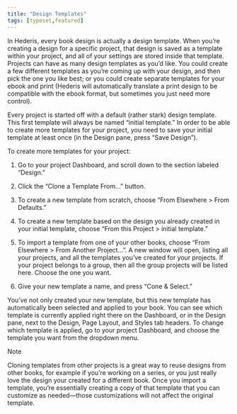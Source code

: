 ```yaml
---
title: "Design Templates"
tags: [typeset,featured]
---
```

 
<html><body><section data-type="chapter" class="hsecchapter" data-hederis-type="hsecchapter" id="design-templates" data-pi-attrs="id: design-templates; data-tags: typeset,featured;" role="doc-chapter" data-tags="typeset,featured" data-author-name=" " data-book-title=" " title="Design Templates"><p class="hblkp" data-hederis-type="hblkp" id="pnGJDAxsB">In Hederis, every book design is actually a design template. When you&#8217;re creating a design for a specific project, that design is saved as a template within your project, and all of your settings are stored inside that template. Projects can have as many design templates as you&#8217;d like. You could create a few different templates as you&#8217;re coming up with your design, and then pick the one you like best; or you could create separate templates for your ebook and print (Hederis will automatically translate a print design to be compatible with the ebook format, but sometimes you just need more control).</p><p class="hblkp" data-hederis-type="hblkp" id="pX0Vgj5HL">Every project is started off with a default (rather stark) design template. This first template will always be named &#8220;initial template.&#8221; In order to be able to create more templates for your project, you need to save your initial template at least once (in the Design pane, press &#8220;Save Design&#8221;).</p><p class="hblkp" data-hederis-type="hblkp" id="pIFxFx0Oj">To create more templates for your project:</p><ol class="hwprnumlist" data-hederis-type="hwprnumlist" id="p2JbISdOq"><li class="hblkoli" data-hederis-type="hblkoli" id="liSjW7sFrz"><p class="hblkoli" data-hederis-type="hblklip" id="p11i5w0fL">Go to your project Dashboard, and scroll down to the section labeled &#8220;Design.&#8221;</p></li><li class="hblkoli" data-hederis-type="hblkoli" id="liwAFciS59"><p class="hblkoli" data-hederis-type="hblklip" id="pShFs6p4h">Click the &#8220;Clone a Template From&#8230;&#8221; button.</p></li><li class="hblkoli" data-hederis-type="hblkoli" id="liImpWg5qI"><p class="hblkoli" data-hederis-type="hblklip" id="p9XvcDgPi">To create a new template from scratch, choose &#8220;From Elsewhere &gt; From Defaults.&#8221;</p></li><li class="hblkoli" data-hederis-type="hblkoli" id="liigbZLlqw"><p class="hblkoli" data-hederis-type="hblklip" id="pECCEHiNh">To create a new template based on the design you already created in your initial template, choose &#8220;From this Project &gt; initial template.&#8221;</p></li><li class="hblkoli" data-hederis-type="hblkoli" id="liDHnMYZMz"><p class="hblkoli" data-hederis-type="hblklip" id="pyONcn8Or">To import a template from one of your other books, choose &#8220;From Elsewhere &gt; From Another Project&#8230;&#8221;. A new window will open, listing all your projects, and all the templates you&#8217;ve created for your projects. If your project belongs to a group, then all the group projects will be listed here. Choose the one you want.</p></li><li class="hblkoli" data-hederis-type="hblkoli" id="lirDNXtVcT"><p class="hblkoli" data-hederis-type="hblklip" id="piXPp3Sqi">Give your new template a name, and press &#8220;Cone &amp; Select.&#8221;</p></li></ol><p class="hblkp" data-hederis-type="hblkp" id="pCb6AhBLr">You&#8217;ve not only created your new template, but this new template has automatically been selected and applied to your book. You can see which template is currently applied right there on the Dashboard, or in the Design pane, next to the Design, Page Layout, and Styles tab headers. To change which template is applied, go to your project Dashboard, and choose the template you want from the dropdown menu.</p><div class="hwprbox box" data-hederis-type="hwprbox" id="pnPOpBKCU" data-type="sidebar"><p class="hblktype" data-hederis-type="hblktype" id="p6PW3JFKz">Note</p><p class="hblkp" data-hederis-type="hblkp" id="pJuZQWXvP">Cloning templates from other projects is a great way to reuse designs from other books, for example if you&#8217;re working on a series, or you just really love the design your created for a different book. Once you import a template, you&#8217;re essentially creating a copy of that template that you can customize as needed&#8212;those customizations will not affect the original template.</p></div></section></body></html>
